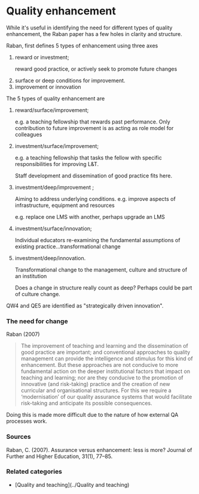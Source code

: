 # Quality enhancement

While it's useful in identifying the need for different types of quality enhancement, the Raban paper has a few holes in clarity and structure.

Raban, first defines 5 types of enhancement using three axes
<ol>
  <li> reward or investment; <p>reward good practice, or actively seek to promote future changes</p> </li>
  <li> surface or deep conditions for improvement. </li>
  <li> improvement or innovation </li>
</ol>

The 5 types of quality enhancement are
<ol>
  <li> reward/surface/improvement; <p>e.g. a teaching fellowship that rewards past performance. Only contribution to future improvement is as acting as role model for colleagues </p> </li>
  <li> investment/surface/improvement;<p> e.g. a teaching fellowship that tasks the fellow with specific responsibilities for improving L&T.</p>  <p>Staff development and dissemination of good practice fits here.</p></li>
  <li> investment/deep/improvement ; <p> Aiming to address underlying conditions. e.g. improve aspects of infrastructure, equipment and resources</p> <p>e.g. replace one LMS with another, perhaps upgrade an LMS</p></li>
  <li> investment/surface/innovation; <p>Individual educators re-examining the fundamental assumptions of existing practice...transformational change </p> </li>
  <li> investment/deep/innovation. <p> Transformational change to the management, culture and structure of an institution </p><p>Does a change in structure really count as deep? Perhaps could be part of culture change. </li>
</ol>

QW4 and QE5 are identified as "strategically driven innovation".  

<h3>The need for change</h3>

Raban (2007)<blockquote>The improvement of teaching and learning and the dissemination of good practice
are important; and conventional approaches to quality management can provide the intelligence and stimulus for this kind of enhancement. But these approaches are not conducive to more fundamental action on the deeper institutional factors that impact on teaching and learning; nor are they conducive to the promotion of innovative (and risk-taking) practice and the creation of new curricular and organisational structures. For this we require a ‘modernisation’ of our quality assurance systems that would facilitate risk-taking and anticipate its possible consequences.</blockquote>

Doing this is made more difficult due to the nature of how external QA processes work.

<h3>Sources</h3>

Raban, C. (2007). Assurance versus enhancement: less is more? Journal of Further and Higher Education, 31(1), 77–85.




### Related categories

- [Quality and teaching](../Quality and teaching)
